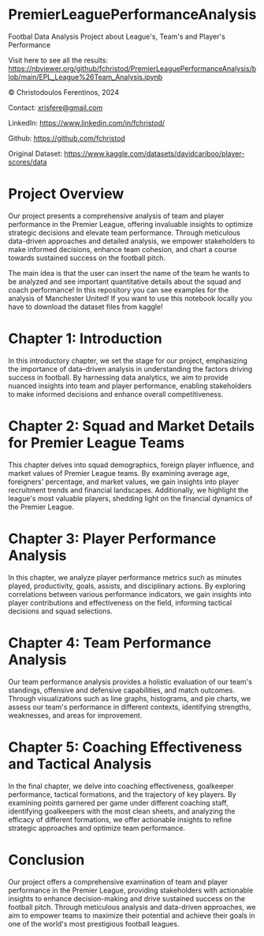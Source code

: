 # PremierLeaguePerformanceAnalysis
Footbal Data Analysis Project about League's, Team's and Player's Performance

Visit here to see all the results: https://nbviewer.org/github/fchristod/PremierLeaguePerformanceAnalysis/blob/main/EPL_League%26Team_Analysis.ipynb

© Christodoulos Ferentinos, 2024

Contact: xrisfere@gmail.com

LinkedIn: https://www.linkedin.com/in/fchristod/

Github: https://github.com/fchristod

Original Dataset: https://www.kaggle.com/datasets/davidcariboo/player-scores/data

# Project Overview

Our project presents a comprehensive analysis of team and player performance in the Premier League, offering invaluable insights to optimize strategic decisions and elevate team performance. Through meticulous data-driven approaches and detailed analysis, we empower stakeholders to make informed decisions, enhance team cohesion, and chart a course towards sustained success on the football pitch. 

The main idea is that the user can insert the name of the team he wants to be analyzed and see important quantitative details about the squad and coach performance! In this repository you can see examples for the analysis of Manchester United! If you want to use this notebook locally you have to download the dataset files from kaggle!

# Chapter 1: Introduction

In this introductory chapter, we set the stage for our project, emphasizing the importance of data-driven analysis in understanding the factors driving success in football. By harnessing data analytics, we aim to provide nuanced insights into team and player performance, enabling stakeholders to make informed decisions and enhance overall competitiveness.

# Chapter 2: Squad and Market Details for Premier League Teams

This chapter delves into squad demographics, foreign player influence, and market values of Premier League teams. By examining average age, foreigners' percentage, and market values, we gain insights into player recruitment trends and financial landscapes. Additionally, we highlight the league's most valuable players, shedding light on the financial dynamics of the Premier League.

# Chapter 3: Player Performance Analysis

In this chapter, we analyze player performance metrics such as minutes played, productivity, goals, assists, and disciplinary actions. By exploring correlations between various performance indicators, we gain insights into player contributions and effectiveness on the field, informing tactical decisions and squad selections.

# Chapter 4: Team Performance Analysis

Our team performance analysis provides a holistic evaluation of our team's standings, offensive and defensive capabilities, and match outcomes. Through visualizations such as line graphs, histograms, and pie charts, we assess our team's performance in different contexts, identifying strengths, weaknesses, and areas for improvement.

# Chapter 5: Coaching Effectiveness and Tactical Analysis

In the final chapter, we delve into coaching effectiveness, goalkeeper performance, tactical formations, and the trajectory of key players. By examining points garnered per game under different coaching staff, identifying goalkeepers with the most clean sheets, and analyzing the efficacy of different formations, we offer actionable insights to refine strategic approaches and optimize team performance.

# Conclusion

Our project offers a comprehensive examination of team and player performance in the Premier League, providing stakeholders with actionable insights to enhance decision-making and drive sustained success on the football pitch. Through meticulous analysis and data-driven approaches, we aim to empower teams to maximize their potential and achieve their goals in one of the world's most prestigious football leagues.
